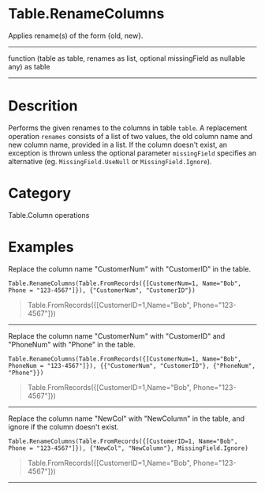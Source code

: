 ﻿# Table.RenameColumns
Applies rename(s) of the form {old, new}.
***
function (table as table, renames as list, optional missingField as nullable any) as table
***
# Descrition 
Performs the given renames to the columns in table <code>table</code>. A replacement operation <code>renames</code> consists of a list of two values, the old column name and new column name, provided in a list.
    If the column doesn't exist, an exception is thrown unless the optional parameter <code>missingField</code> specifies an alternative (eg. <code>MissingField.UseNull</code> or <code>MissingField.Ignore</code>).
# Category 
Table.Column operations
# Examples 
Replace the column name "CustomerNum" with "CustomerID" in the table.
```
Table.RenameColumns(Table.FromRecords({[CustomerNum=1, Name="Bob", Phone = "123-4567"]}), {"CustomerNum", "CustomerID"})
```
> Table.FromRecords({[CustomerID=1,Name="Bob", Phone="123-4567"]})
***
Replace the column name "CustomerNum" with "CustomerID" and "PhoneNum" with "Phone" in the table.
```
Table.RenameColumns(Table.FromRecords({[CustomerNum=1, Name="Bob", PhoneNum = "123-4567"]}), {{"CustomerNum", "CustomerID"}, {"PhoneNum", "Phone"}})
```
> Table.FromRecords({[CustomerID=1,Name="Bob", Phone="123-4567"]})
***
Replace the column name "NewCol" with "NewColumn" in the table, and ignore if the column doesn't exist.
```
Table.RenameColumns(Table.FromRecords({[CustomerID=1, Name="Bob", Phone = "123-4567"]}), {"NewCol", "NewColumn"}, MissingField.Ignore)
```
> Table.FromRecords({[CustomerID=1,Name="Bob", Phone="123-4567"]})
***
